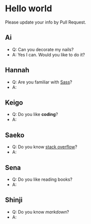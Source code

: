 # Hello world
Please update your info by Pull Request.

## Ai
- Q: Can you decorate my nails?
- A: Yes I can. Would you like to do it?

## Hannah
- Q: Are you familiar with [Sass](http://sass-lang.com/)?
- A: 

## Keigo
- Q: Do you like __coding__?
- A: 

## Saeko
- Q: Do you know [stack overflow](http://stackoverflow.com/)?
- A: 

## Sena
- Q: Do you like reading books?
- A: 

## Shinji
- Q: Do you know _markdown_?
- A: 


